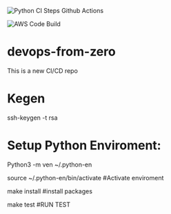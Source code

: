 ![Python CI Steps Github Actions](https://github.com/noahgift/devops-from-zero/workflows/Python%20CI%20Steps%20Github%20Actions/badge.svg)

![AWS Code Build](https://codebuild.us-east-1.amazonaws.com/badges?uuid=eyJlbmNyeXB0ZWREYXRhIjoidlFSVk5Gd1V1RFp5dFRsS2E4dXg1OFI2ZXpsM3JYaTF5YlhQN3krQ21QK0w4RjlOZjVMVCtHSS9XOS9IeFdkZW0vQmNkNWgxVUFBdTBIcmZMUUdWSFJFPSIsIml2UGFyYW1ldGVyU3BlYyI6IjRRWVpXVVlMNHBqNHI3UlUiLCJtYXRlcmlhbFNldFNlcmlhbCI6MX0%3D&branch=master)

# devops-from-zero
This is a new CI/CD repo


# Kegen

ssh-keygen -t rsa

# Setup Python Enviroment:
Python3 -m ven  ~/.python-en

source ~/.python-en/bin/activate     #Activate enviroment

make install    #install packages

make test    #RUN TEST


